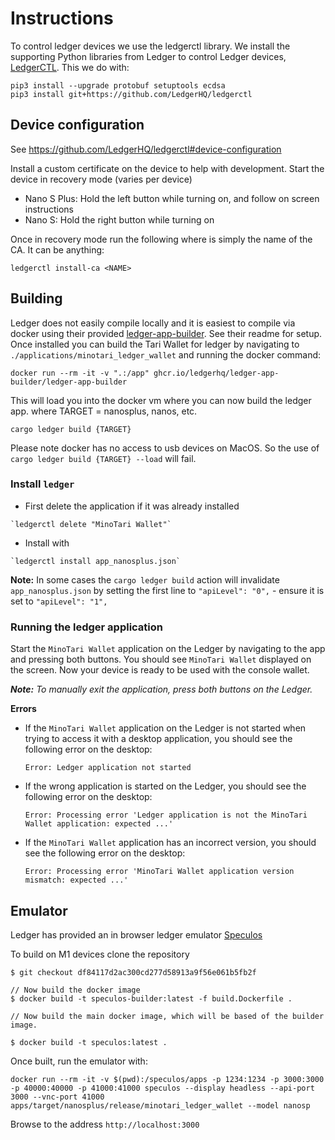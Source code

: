 # Instructions

To control ledger devices we use the ledgerctl library.
We install the supporting Python libraries from Ledger to control Ledger devices,
[LedgerCTL](https://github.com/LedgerHQ/ledgerctl). This we do with:
```
pip3 install --upgrade protobuf setuptools ecdsa
pip3 install git+https://github.com/LedgerHQ/ledgerctl
```

## Device configuration

See https://github.com/LedgerHQ/ledgerctl#device-configuration

Install a custom certificate on the device to help with development. Start the device in recovery mode (varies per device)
- Nano S Plus: Hold the left button while turning on, and follow on screen instructions
- Nano S: Hold the right button while turning on

Once in recovery mode run the following where <NAME> is simply the name of the CA. It can be anything:

```
ledgerctl install-ca <NAME>
```

## Building

Ledger does not easily compile locally and it is easiest  to compile via docker using their provided [ledger-app-builder](https://github.com/LedgerHQ/ledger-app-builder/).
See their readme for setup.
Once installed you can build the Tari Wallet for ledger by navigating to `./applications/minotari_ledger_wallet` and running the docker command:

```
docker run --rm -it -v ".:/app" ghcr.io/ledgerhq/ledger-app-builder/ledger-app-builder
```

This will load you into the docker vm where you can now build the ledger app.
where TARGET = nanosplus, nanos, etc.

```
cargo ledger build {TARGET}
```

Please note docker has no access to usb devices on MacOS. So the use of `cargo ledger build {TARGET} --load` will fail.

### Install `ledger`

- First delete the application if it was already installed

``` 
`ledgerctl delete "MinoTari Wallet"`
```

- Install with

```
`ledgerctl install app_nanosplus.json`
```
**Note:** In some cases the `cargo ledger build` action will invalidate `app_nanosplus.json` by setting the first line
to `"apiLevel": "0",` - ensure it is set to `"apiLevel": "1",`

### Running the ledger application

Start the `MinoTari Wallet` application on the Ledger by navigating to the app and pressing both buttons. You should
see `MinoTari Wallet` displayed on the screen. Now your device is ready to be used with the console wallet.

_**Note:** To manually exit the application, press both buttons on the Ledger._

**Errors**

- If the `MinoTari Wallet` application on the Ledger is not started when trying to access it with a desktop
  application, you should see the following error on the desktop:

  `Error: Ledger application not started`

- If the wrong application is started on the Ledger, you should see the following error on the desktop:

  `Error: Processing error 'Ledger application is not the MinoTari Wallet application: expected ...'`

- If the `MinoTari Wallet` application has an incorrect version, you should see the following error on the desktop:

  `Error: Processing error 'MinoTari Wallet application version mismatch: expected ...'`

## Emulator

Ledger has provided an in browser ledger emulator [Speculos](https://github.com/LedgerHQ/speculos)

To build on M1 devices clone the repository

```
$ git checkout df84117d2ac300cd277d58913a9f56e061b5fb2f

// Now build the docker image
$ docker build -t speculos-builder:latest -f build.Dockerfile .

// Now build the main docker image, which will be based of the builder image.

$ docker build -t speculos:latest .
```

Once built, run the emulator with:

```
docker run --rm -it -v $(pwd):/speculos/apps -p 1234:1234 -p 3000:3000 -p 40000:40000 -p 41000:41000 speculos --display headless --api-port 3000 --vnc-port 41000 apps/target/nanosplus/release/minotari_ledger_wallet --model nanosp
```

Browse to the address `http://localhost:3000`